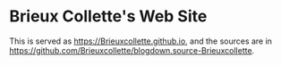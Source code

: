 # Brieux Collette's Web Site

This is served as https://Brieuxcollette.github.io, and the sources are in https://github.com/Brieuxcollette/blogdown.source-Brieuxcollette.
